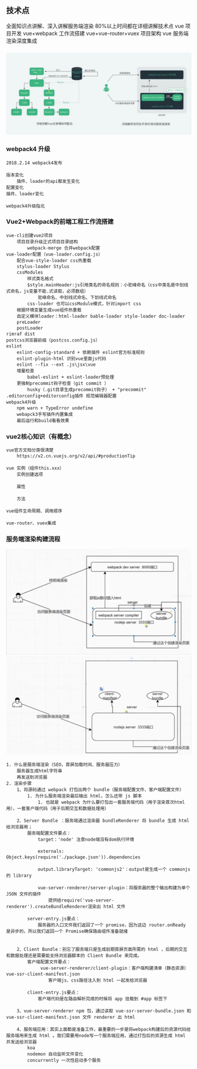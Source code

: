 ## 技术点

全面知识点讲解、深入讲解服务端渲染
80%以上时间都在详细讲解技术点
vue 项目开发
vue+webpack 工作流搭建
vue+vue-router+vuex 项目架构
vue 服务端渲染深度集成

### 

![](/books/2024-01-11-14.49.18.png)



### webpack4 升级

    2018.2.14 webpack4发布

    版本变化
        插件、loader的api都发生变化
    配置变化
    插件、loader变化

    webpack4升级指北
### Vue2+Webpack的前端工程工作流搭建
    vue-cli创建vue2项目
        项目目录升级正式项目目录结构
            webpack-merge 合并webpack配置
    vue-loader配置（vue-loader.config.js）
        配合vue-style-loader css热重载
        stylus-loader Stylus 
        cssModules
            样式类名格式
            $style.mainHeader:js引用类名的命名规则：小驼峰命名（css中类名是中划线式命名，js变量不能.式读取，必须数组）
                驼峰命名、中划线式命名、下划线式命名
            css-loader 也可以cssModule模式，针对import css  
        根据环境变量生成vue组件热重载
        自定义模块loader：html-loader bable-loader style-loader doc-loader
        preLoader
        postLoader
    rimraf dist
    postcss浏览器前缀（postcss.config.js）
    eslint 
        eslint-config-standard + 依赖插件 eslint官方标准规则
        eslint-plugin-html 识别vue里面js代码
        eslint --fix --ext .js\jsx\vue
        增量检查 
            babel-eslint + eslint-loader预处理
        更强制precommit钩子检查（git commit ）
            husky（.git目录生成precommit钩子） + "precommit"   
    .editorconfig+editorconfig插件 规范编辑器配置
    webpack4升级
        npm warn + TypeError undefine
        webapck3手写插件内置集成
        最后运行和build看看效果
           
### vue2核心知识（有概念）
    vue官方文档分类很清楚
        https://v2.cn.vuejs.org/v2/api/#productionTip

    vue 实例（组件this.xxx）
        实例创建选项
           
        属性
          
        方法

    vue组件生命周期、调用顺序

    vue-router、vuex集成   
### 服务端渲染构建流程
![](/books/2024-01-14-11.01.00.png)
![](2024-01-14-19.30.13-1.png)

    1. 什么是服务端渲染（SEO，首屏加载时间、服务器压力）
        服务器生成html字符串
        再发送到浏览器
    2. 渲染步骤
        1、将源码通过 webpack 打包出两个 bundle（服务端配置文件、客户端配置文件）
            1. 为什么服务端渲染最后输出 html，怎么还带 js 脚本
                1. 也就是 webpack 为什么要打包出一套服务端代码（用于渲染首次html用），一套客户端代码（用于后期交互和数据处理用）

        2、Server Bundle ：服务端通过渲染器 bundleRenderer 将 bundle 生成 html 给浏览器用；
            服务端配置文件要点：
                target：'node' 注意node端没有dom执行环境

                externals: Object.keys(require('./package.json')).dependencies  

                output.libraryTarget: 'commonjs2'：output是生成一个 commonjs 的 library  

                vue-server-renderer/server-plugin：将服务器的整个输出构建为单个 JSON 文件的插件
                    提供给require('vue-server-renderer').createBundleRenderer渲染出 html 文件

            server-entry.js要点：
                服务器的入口文件我们返回了一个 promise，因为这边 router.onReady 是异步的，所以我们返回一个 Promise确保路由组件准备就绪 

            
        2、Client Bundle：别忘了服务端只是生成前期首屏页面所需的 html ，后期的交互和数据处理还是需要能支持浏览器脚本的 Client Bundle 来完成。
            客户端配置文件要点：
                 vue-server-renderer/client-plugin：客户端构建清单（静态资源） vue-ssr-client-manifest.json
                    客户端js、css路径注入到 html 一起发给浏览器

            client-entry.js要点：
                客户端代码是在路由解析完成的时候将 app 挂载到 #app 标签下

        3、vue-server-renderer npm 包，通过读取 vue-ssr-server-bundle.json 和 vue-ssr-client-manifest.json 文件 renderer 出 html

        4、服务端应用：其实上面都是准备工作，最重要的一步是将webpack构建后的资源代码给服务端用来生成 html 。我们需要用node写一个服务端应用，通过打包后的资源生成 html 并发送给浏览器    
            koa  
            nodemon 自动监听文件变化
            concurrently 一次性启动多个服务

  
    